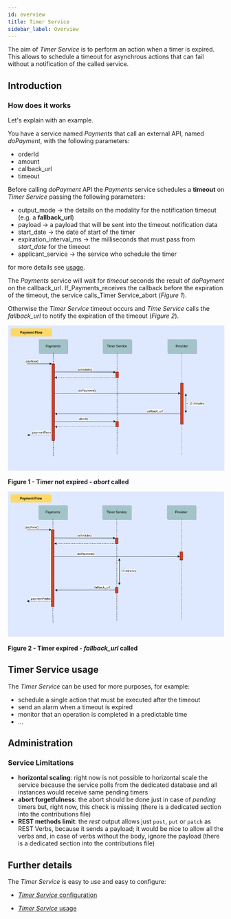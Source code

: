 ```yaml
---
id: overview
title: Timer Service
sidebar_label: Overview
---
```

The aim of _Timer Service_ is to perform an action when a timer is expired.
This allows to schedule a timeout for asynchrous actions that can fail without a notification of the called service.

## Introduction

### How does it works

Let's explain with an example.

You have a service named _Payments_ that call an external API, named _doPayment_, with the following parameters:

- orderId
- amount
- callback_url
- timeout

Before calling _doPayment_ API the _Payments_ service schedules a **timeout** on _Timer Service_ passing the following parameters:

- output_mode &rarr; the details on the modality for the notification timeout (e.g. a **fallback_url**)
- payload &rarr; a payload that will be sent into the timeout notification data
- start_date &rarr; the date of start of the timer
- expiration_interval_ms &rarr; the milliseconds that must pass from *start_date* for the timeout
- applicant_service &rarr; the service who schedule the timer

for more details see [usage](./usage/#create-a-timer).

The _Payments_ service will wait for _timeout_ seconds the result of _doPayment_ on the callback_url.
If_Payments_receives the callback before the expiration of the timeout, the service calls_Timer Service_abort (_Figure 1_).

Otherwise the _Timer Service_ timeout occurs and _Time Service_ calls the *fallback_url* to notify the expiration of the timeout (_Figure 2_).

![alt_image](img/Timer_Service_sequences-Happy_schedule_abort.png)

**Figure 1 - Timer not expired - *abort* called**

![alt_image](img/Timer_Service_sequences-Happy_schedule_timeout.png)

**Figure 2 - Timer expired - *fallback_url* called**

## Timer Service usage

The _Timer Service_ can be used for more purposes, for example:

- schedule a single action that must be executed after the timeout
- send an alarm when a timeout is expired
- monitor that an operation is completed in a predictable time
- ...

## Administration

### Service Limitations

- **horizontal scaling**: right now is not possible to horizontal scale the service because the service polls from the dedicated database and all instances would receive same pending timers
- **abort forgetfulness**: the abort should be done just in case of _pending_ timers but, right now, this check is missing (there is a dedicated section into the contributions file)
- **REST methods limit**: the _rest_ output allows just `post`, `put` or `patch` as REST Verbs, because it sends a payload; it would be nice to allow all the verbs and, in case of verbs without the body, ignore the payload (there is a dedicated section into the contributions file)

## Further details

The _Timer Service_ is easy to use and easy to configure:

- [_Timer Service_ configuration](./configuration.md)

- [_Timer Service_ usage](./usage.md)
